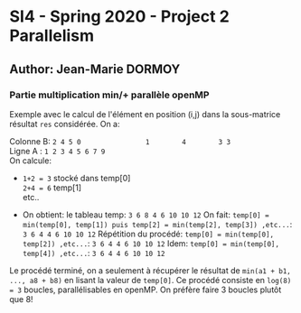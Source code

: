 # SI4 - Spring 2020 - Project 2 Parallelism
## Author:	Jean-Marie DORMOY


### Partie multiplication min/+ parallèle openMP

Exemple avec le calcul de l'élément en position (i,j) dans la sous-matrice résultat ```res```
considérée. On a:

Colonne B:	```2
			4
			5
			0				
			1		
			4		
			3
			3```\
Ligne A : ```1 2 3 4 5 6 7 9```\
On calcule:
- ```1+2 = 3```	stocké dans temp[0]\
		   ```2+4 = 6```		        temp[1]\
		   etc..

- On obtient: le tableau temp:
```3 6 8 4 6 10 10 12```
On fait: ```temp[0] = min(temp[0], temp[1]) puis temp[2] = min(temp[2], temp[3]) ,etc...```:
```3 6 4 4 6 10 10 12```
Répétition du procédé: ```temp[0] = min(temp[0], temp[2]) ,etc...```:
```3 6 4 4 6 10 10 12```
Idem: ```temp[0] = min(temp[0], temp[4]) ,etc...```:
```3 6 4 4 6 10 10 12```

Le procédé terminé, on a seulement à récupérer le résultat de ```min(a1 + b1, ..., a8 + b8)``` en lisant
la valeur de ```temp[0]```. Ce procédé consiste en ```log(8) = 3``` boucles, parallélisables en openMP. On
préfère faire 3 boucles plutôt que 8!

